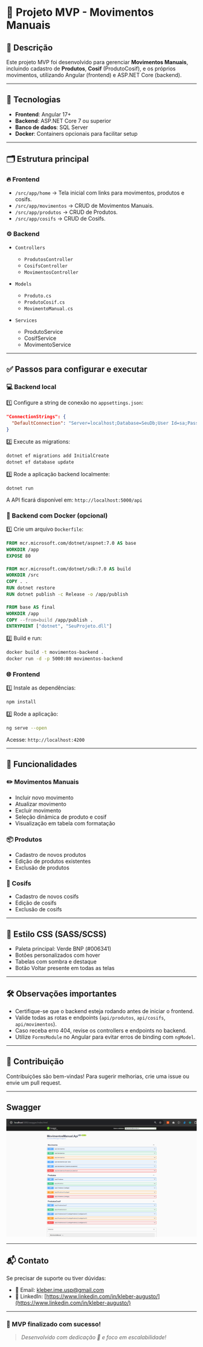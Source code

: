 # 💼 Projeto MVP - Movimentos Manuais

## 📄 Descrição

Este projeto MVP foi desenvolvido para gerenciar **Movimentos Manuais**, incluindo cadastro de **Produtos**, **Cosif** (ProdutoCosif), e os próprios movimentos, utilizando Angular (frontend) e ASP.NET Core (backend).

---

## 🚀 Tecnologias

* **Frontend**: Angular 17+
* **Backend**: ASP.NET Core 7 ou superior
* **Banco de dados**: SQL Server
* **Docker**: Containers opcionais para facilitar setup

---

## 🗂️ Estrutura principal

### 🔥 Frontend

* `/src/app/home` → Tela inicial com links para movimentos, produtos e cosifs.
* `/src/app/movimentos` → CRUD de Movimentos Manuais.
* `/src/app/produtos` → CRUD de Produtos.
* `/src/app/cosifs` → CRUD de Cosifs.

### ⚙️ Backend

* `Controllers`

  * `ProdutosController`
  * `CosifsController`
  * `MovimentosController`
* `Models`

  * `Produto.cs`
  * `ProdutoCosif.cs`
  * `MovimentoManual.cs`
* `Services`

  * ProdutoService
  * CosifService
  * MovimentoService

---

## ✅ Passos para configurar e executar

### 💻 Backend local

1️⃣ Configure a string de conexão no `appsettings.json`:

```json
"ConnectionStrings": {
  "DefaultConnection": "Server=localhost;Database=SeuDb;User Id=sa;Password=SuaSenha;"
}
```

2️⃣ Execute as migrations:

```bash
dotnet ef migrations add InitialCreate
dotnet ef database update
```

3️⃣ Rode a aplicação backend localmente:

```bash
dotnet run
```

A API ficará disponível em: `http://localhost:5000/api`

### 🐳 Backend com Docker (opcional)

1️⃣ Crie um arquivo `Dockerfile`:

```dockerfile
FROM mcr.microsoft.com/dotnet/aspnet:7.0 AS base
WORKDIR /app
EXPOSE 80

FROM mcr.microsoft.com/dotnet/sdk:7.0 AS build
WORKDIR /src
COPY . .
RUN dotnet restore
RUN dotnet publish -c Release -o /app/publish

FROM base AS final
WORKDIR /app
COPY --from=build /app/publish .
ENTRYPOINT ["dotnet", "SeuProjeto.dll"]
```

2️⃣ Build e run:

```bash
docker build -t movimentos-backend .
docker run -d -p 5000:80 movimentos-backend
```

### 🌐 Frontend

1️⃣ Instale as dependências:

```bash
npm install
```

2️⃣ Rode a aplicação:

```bash
ng serve --open
```

Acesse: `http://localhost:4200`

---

## 📑 Funcionalidades

### ✏️ Movimentos Manuais

* Incluir novo movimento
* Atualizar movimento
* Excluir movimento
* Seleção dinâmica de produto e cosif
* Visualização em tabela com formatação

### 📦 Produtos

* Cadastro de novos produtos
* Edição de produtos existentes
* Exclusão de produtos

### 🔧 Cosifs

* Cadastro de novos cosifs
* Edição de cosifs
* Exclusão de cosifs

---

## 🎨 Estilo CSS (SASS/SCSS)

* Paleta principal: Verde BNP (#006341)
* Botões personalizados com hover
* Tabelas com sombra e destaque
* Botão Voltar presente em todas as telas

---

## 🛠️ Observações importantes

* Certifique-se que o backend esteja rodando antes de iniciar o frontend.
* Valide todas as rotas e endpoints (`api/produtos`, `api/cosifs`, `api/movimentos`).
* Caso receba erro 404, revise os controllers e endpoints no backend.
* Utilize `FormsModule` no Angular para evitar erros de binding com `ngModel`.

---

## 🤝 Contribuição

Contribuições são bem-vindas! Para sugerir melhorias, crie uma issue ou envie um pull request.

---

## Swagger

![Swagger](/backend/files/swagger.png)

---

## 📬 Contato

Se precisar de suporte ou tiver dúvidas:

* 💬 Email: [kleber.ime.usp@gmail.com](mailto:kleber.ime.usp@gmail.com)
* 💼 LinkedIn: [https://www.linkedin.com/in/kleber-augusto/](https://www.linkedin.com/in/kleber-augusto/)

---

### 🚩 MVP finalizado com sucesso!

> *Desenvolvido com dedicação 💚 e foco em escalabilidade!*
